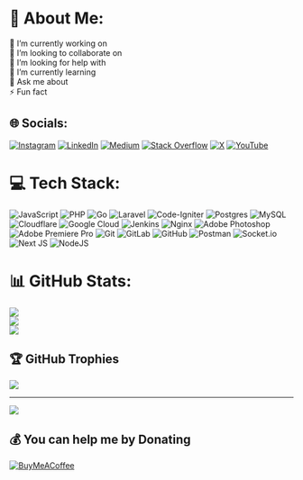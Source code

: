 # 💫 About Me:
🔭 I’m currently working on<br>👯 I’m looking to collaborate on<br>🤝 I’m looking for help with<br>🌱 I’m currently learning<br>💬 Ask me about<br>⚡ Fun fact


## 🌐 Socials:
[![Instagram](https://img.shields.io/badge/Instagram-%23E4405F.svg?logo=Instagram&logoColor=white)](https://instagram.com/ufukcane) [![LinkedIn](https://img.shields.io/badge/LinkedIn-%230077B5.svg?logo=linkedin&logoColor=white)](https://linkedin.com/in/ufukcaneski) [![Medium](https://img.shields.io/badge/Medium-12100E?logo=medium&logoColor=white)](https://medium.com/@ufukcaneski) [![Stack Overflow](https://img.shields.io/badge/-Stackoverflow-FE7A16?logo=stack-overflow&logoColor=white)](https://stackoverflow.com/users/15322190) [![X](https://img.shields.io/badge/X-black.svg?logo=X&logoColor=white)](https://x.com/UfukcanEski) [![YouTube](https://img.shields.io/badge/YouTube-%23FF0000.svg?logo=YouTube&logoColor=white)](https://youtube.com/@ufukcaneski) 

# 💻 Tech Stack:
![JavaScript](https://img.shields.io/badge/javascript-%23323330.svg?style=plastic&logo=javascript&logoColor=%23F7DF1E) ![PHP](https://img.shields.io/badge/php-%23777BB4.svg?style=plastic&logo=php&logoColor=white) ![Go](https://img.shields.io/badge/go-%2300ADD8.svg?style=plastic&logo=go&logoColor=white) ![Laravel](https://img.shields.io/badge/laravel-%23FF2D20.svg?style=plastic&logo=laravel&logoColor=white) ![Code-Igniter](https://img.shields.io/badge/CodeIgniter-%23EF4223.svg?style=plastic&logo=codeIgniter&logoColor=white) ![Postgres](https://img.shields.io/badge/postgres-%23316192.svg?style=plastic&logo=postgresql&logoColor=white) ![MySQL](https://img.shields.io/badge/mysql-4479A1.svg?style=plastic&logo=mysql&logoColor=white) ![Cloudflare](https://img.shields.io/badge/Cloudflare-F38020?style=plastic&logo=Cloudflare&logoColor=white) ![Google Cloud](https://img.shields.io/badge/GoogleCloud-%234285F4.svg?style=plastic&logo=google-cloud&logoColor=white) ![Jenkins](https://img.shields.io/badge/jenkins-%232C5263.svg?style=plastic&logo=jenkins&logoColor=white) ![Nginx](https://img.shields.io/badge/nginx-%23009639.svg?style=plastic&logo=nginx&logoColor=white) ![Adobe Photoshop](https://img.shields.io/badge/adobe%20photoshop-%2331A8FF.svg?style=plastic&logo=adobe%20photoshop&logoColor=white) ![Adobe Premiere Pro](https://img.shields.io/badge/Adobe%20Premiere%20Pro-9999FF.svg?style=plastic&logo=Adobe%20Premiere%20Pro&logoColor=white) ![Git](https://img.shields.io/badge/git-%23F05033.svg?style=plastic&logo=git&logoColor=white) ![GitLab](https://img.shields.io/badge/gitlab-%23181717.svg?style=plastic&logo=gitlab&logoColor=white) ![GitHub](https://img.shields.io/badge/github-%23121011.svg?style=plastic&logo=github&logoColor=white) ![Postman](https://img.shields.io/badge/Postman-FF6C37?style=plastic&logo=postman&logoColor=white) ![Socket.io](https://img.shields.io/badge/Socket.io-black?style=plastic&logo=socket.io&badgeColor=010101) ![Next JS](https://img.shields.io/badge/Next-black?style=plastic&logo=next.js&logoColor=white) ![NodeJS](https://img.shields.io/badge/node.js-6DA55F?style=plastic&logo=node.js&logoColor=white)
# 📊 GitHub Stats:
![](https://github-readme-stats.vercel.app/api?username=ufukcaneski&theme=dark&hide_border=false&include_all_commits=true&count_private=true)<br/>
![](https://github-readme-streak-stats.herokuapp.com/?user=ufukcaneski&theme=dark&hide_border=false)<br/>
![](https://github-readme-stats.vercel.app/api/top-langs/?username=ufukcaneski&theme=dark&hide_border=false&include_all_commits=true&count_private=true&layout=compact)

## 🏆 GitHub Trophies
![](https://github-profile-trophy.vercel.app/?username=ufukcaneski&theme=radical&no-frame=false&no-bg=true&margin-w=4)

---
[![](https://visitcount.itsvg.in/api?id=ufukcaneski&icon=0&color=1)](https://visitcount.itsvg.in)

  ## 💰 You can help me by Donating
  [![BuyMeACoffee](https://img.shields.io/badge/Buy%20Me%20a%20Coffee-ffdd00?style=for-the-badge&logo=buy-me-a-coffee&logoColor=black)](https://buymeacoffee.com/ufukcaneski) 
